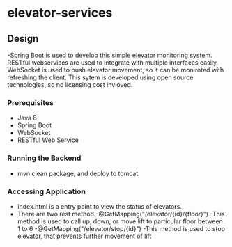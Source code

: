 # elevator-services

## Design
-Spring Boot is used to develop this simple elevator monitoring system. RESTful webservices are used to integrate with multiple interfaces easily. WebSocket is used to push elevator movement, so it can be moniroted with refreshing the client. This sytem is developed using open source technologies, so no licensing cost invloved.

### Prerequisites
- Java 8
- Spring Boot
- WebSocket
- RESTful Web Service

### Running the Backend
- mvn clean package, and deploy to tomcat.

### Accessing Application
- index.html is a entry point to view the status of elevators.
- There are two rest method
  -@GetMapping("/elevator/{id}/{floor}")
    -This method is used to call up, down, or move lift to particular floor between 1 to 6
  -@GetMapping("/elevator/stop/{id}")
    -This method is used to stop elevator, that prevents further movement of lift
